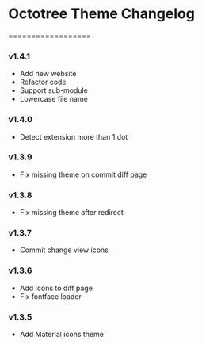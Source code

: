 # Octotree Theme Changelog

==================

### v1.4.1

- Add new website
- Refactor code
- Support sub-module
- Lowercase file name

### v1.4.0

- Detect extension more than 1 dot

### v1.3.9

- Fix missing theme on commit diff page

### v1.3.8

- Fix missing theme after redirect

### v1.3.7

- Commit change view icons

### v1.3.6

- Add Icons to diff page
- Fix fontface loader

### v1.3.5

- Add Material icons theme
